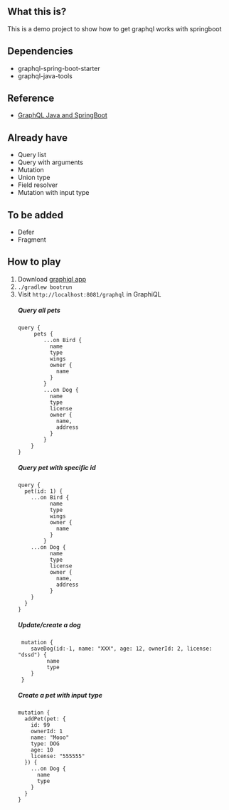 ## What this is?
This is a demo project to show how to get graphql works with springboot

## Dependencies
- graphql-spring-boot-starter
- graphql-java-tools

## Reference
- [GraphQL Java and SpringBoot](https://www.graphql-java.com/tutorials/getting-started-with-spring-boot/)

## Already have
- Query list
- Query with arguments
- Mutation
- Union type
- Field resolver
- Mutation with input type

## To be added
- Defer
- Fragment

## How to play
1. Download [graphiql app](https://electronjs.org/apps/graphiql)
2. `./gradlew bootrun`
3. Visit `http://localhost:8081/graphql` in GraphiQL
    ##### Query all pets
    ```
    query {
         pets {
            ...on Bird {
              name
              type
              wings
              owner {
                name
              }
            }
          	...on Dog {
              name
              type
              license
              owner {
                name,
                address
              }
            }
        }
    }
    ```
    ##### Query pet with specific id
    ```
    query {
      pet(id: 1) {
        ...on Bird {
              name
              type
              wings
              owner {
                name
              }
            }
        ...on Dog {
              name
              type
              license
              owner {
                name,
                address
              }
        }
      }
    }
    ```
    ##### Update/create a dog
    ```
     mutation {
     	saveDog(id:-1, name: "XXX", age: 12, ownerId: 2, license: "dssd") {
             name
             type
        }
     }
    ```
    ##### Create a pet with input type
    ```
    mutation {
      addPet(pet: {
        id: 99
        ownerId: 1
        name: "Mooo"
        type: DOG
        age: 10
        license: "555555"
      }) {
        ...on Dog {
          name
          type
        }
      }
    }
    ```